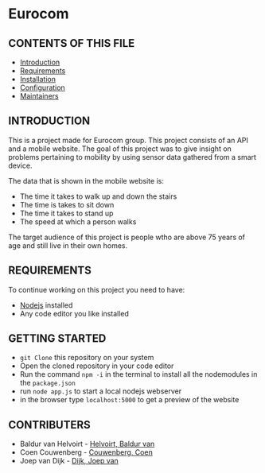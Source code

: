 # Eurocom

## CONTENTS OF THIS FILE

-   [Introduction](#introduction)
-   [Requirements](#requirements)
-   [Installation](#installation)
-   [Configuration](#configuration)
-   [Maintainers](#maintainers)

## INTRODUCTION

This is a project made for Eurocom group. This project consists of an API and a mobile website. The goal of this project was to give insight on problems pertaining to mobility by using sensor data gathered from a smart device.

The data that is shown in the mobile website is:

-   The time it takes to walk up and down the stairs
-   The time is takes to sit down
-   The time it takes to stand up
-   The speed at which a person walks

The target audience of this project is people wtho are above 75 years of age and still live in their own homes.

## REQUIREMENTS

To continue working on this project you need to have:

-   [Nodejs](https://nodejs.org/en/) installed
-   Any code editor you like installed

## GETTING STARTED

-   `git Clone` this repository on your system
-   Open the cloned repository in your code editor
-   Run the command `npm -i` in the terminal to install all the nodemodules in the `package.json`
-   run `node app.js` to start a local nodejs webserver
-   in the browser type `localhost:5000` to get a preview of the website

## CONTRIBUTERS

-   Baldur van Helvoirt - [Helvoirt, Baldur van](https://git.fhict.nl/I411167)
-   Coen Couwenberg - [Couwenberg, Coen](https://git.fhict.nl/I432203)
-   Joep van Dijk - [Dijk, Joep van](https://git.fhict.nl/I437759)
